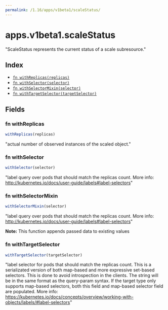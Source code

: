 ```yaml
---
permalink: /1.16/apps/v1beta1/scaleStatus/
---
```


# apps.v1beta1.scaleStatus

"ScaleStatus represents the current status of a scale subresource."

## Index

* [`fn withReplicas(replicas)`](#fn-withreplicas)
* [`fn withSelector(selector)`](#fn-withselector)
* [`fn withSelectorMixin(selector)`](#fn-withselectormixin)
* [`fn withTargetSelector(targetSelector)`](#fn-withtargetselector)

## Fields

### fn withReplicas

```ts
withReplicas(replicas)
```

"actual number of observed instances of the scaled object."

### fn withSelector

```ts
withSelector(selector)
```

"label query over pods that should match the replicas count. More info: http://kubernetes.io/docs/user-guide/labels#label-selectors"

### fn withSelectorMixin

```ts
withSelectorMixin(selector)
```

"label query over pods that should match the replicas count. More info: http://kubernetes.io/docs/user-guide/labels#label-selectors"

**Note:** This function appends passed data to existing values

### fn withTargetSelector

```ts
withTargetSelector(targetSelector)
```

"label selector for pods that should match the replicas count. This is a serializated version of both map-based and more expressive set-based selectors. This is done to avoid introspection in the clients. The string will be in the same format as the query-param syntax. If the target type only supports map-based selectors, both this field and map-based selector field are populated. More info: https://kubernetes.io/docs/concepts/overview/working-with-objects/labels/#label-selectors"
